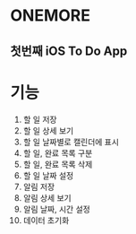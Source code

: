 ONEMORE
=======
첫번째 iOS To Do App
------------------

# 기능
1. 할 일 저장
2. 할 일 상세 보기
3. 할 일 날짜별로 캘린더에 표시
4. 할 일, 완료 목록 구분
5. 할 일, 완료 목록 삭제
6. 할 일 날짜 설정
7. 알림 저장
8. 알림 상세 보기
9. 알림 날짜, 시간 설정
10. 데이터 초기화

